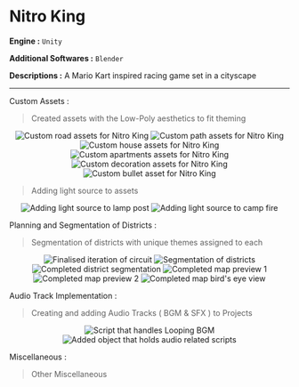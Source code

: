 # Nitro King

__Engine :__ `Unity`

__Additional Softwares :__ `Blender`

__Descriptions :__ A Mario Kart inspired racing game set in a cityscape

---

Custom Assets :

> Created assets with the Low-Poly aesthetics to fit theming

<p align="center">
   <img src="/Images/CustomAssets_Road.png" alt="Custom road assets for Nitro King" title="Nitro King Road Asset" />
   <img src="/Images/CustomAssets_Path.png" alt="Custom path assets for Nitro King" title="Nitro King Path Asset" />
   
   <img src="/Images/CustomAssets_House.png" alt="Custom house assets for Nitro King" title="Nitro King House Asset" />
   <img src="/Images/CustomAssets_Flats.png" alt="Custom apartments assets for Nitro King" title="Nitro King Flats Asset" />

   <img src="/Images/CustomAssets_Decoration.png" alt="Custom decoration assets for Nitro King" title="Nitro King Decoration Asset" />
   <img src="/Images/CustomAssets_Powerup_Bullet.png" alt="Custom bullet asset for Nitro King" title="Nitro King Powerup Bullet Asset" />
</p>

> Adding light source to assets

<p align="center">
   <img src="Images/lamp_source.png" alt="Adding light source to lamp post" title="Light Source to Lamp Post" />
   <img src="Images/camp_source.png" alt="Adding light source to camp fire" title="Light Source to Camp Fire" />
</p>

Planning and Segmentation of Districts :

> Segmentation of districts with unique themes assigned to each

<p align="center">
   <img src="/Images/map_bare.png" alt="Finalised iteration of circuit" title="Finalised Circuit" />
   <img src="/Images/district_planning.png" alt="Segmentation of districts" title="District Segmentation" />
   <img src="/Images/map_buildings.png" alt="Completed district segmentation" title="Added Districts Features" />
   <img src="/Images/Screenshot 2024-11-18 164913.png" alt="Completed map preview 1" title="Map Preview 1" />
   <img src="/Images/Screenshot 2024-11-18 165208.png" alt="Completed map preview 2" title="Map Preview 2" />
   <img src="/Images/map_completed.png" alt="Completed map bird's eye view" title="Bird's Eye View" />
</p>

Audio Track Implementation :

> Creating and adding Audio Tracks ( BGM & SFX ) to Projects

<p align="center">
   <img src="/Images/audio_loop.png" alt="Script that handles Looping BGM" title="Script for BGM loops" />
   <img src="/Images/Audio_Cube.png" alt="Added object that holds audio related scripts" title="Houses Audio Scripts" />
</p>

Miscellaneous :

> Other Miscellaneous 


